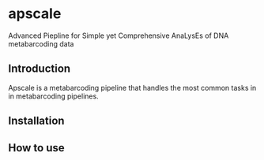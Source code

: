 # apscale
Advanced Piepline for Simple yet Comprehensive AnaLysEs of DNA metabarcoding data

## Introduction
Apscale is a metabarcoding pipeline that handles the most common tasks in in metabarcoding
pipelines.

## Installation

## How to use
